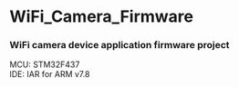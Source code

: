 # WiFi_Camera_Firmware
### WiFi camera device application firmware project<br>
MCU: STM32F437<br>
IDE: IAR for ARM v7.8
